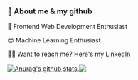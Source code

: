 ### 💬 About me & my github

🥰 Frontend Web Development Enthusiast

😍 Machine Learning Enthusiast

🤙🏽 Want to reach me? Here's my [LinkedIn](https://www.linkedin.com/in/fahmijabbar/)

<a href="#!">
  <img align="center" src="https://github-readme-stats.vercel.app/api?username=fahmij8&show_icons=true&include_all_commits=true&theme=tokyonight" alt="Anurag's github stats" />
</a>
<a href="#!">
  <img align="center" src="https://github-readme-stats.vercel.app/api/top-langs/?username=fahmij8&layout=compact&theme=tokyonight" />
</a>
